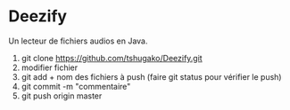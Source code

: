 # Deezify
Un lecteur de fichiers audios en Java.

1) git clone https://github.com/tshugako/Deezify.git
2) modifier fichier 
3) git add + nom des fichiers à push (faire git status pour vérifier le push)
4) git commit -m  "commentaire"
5) git push origin master
